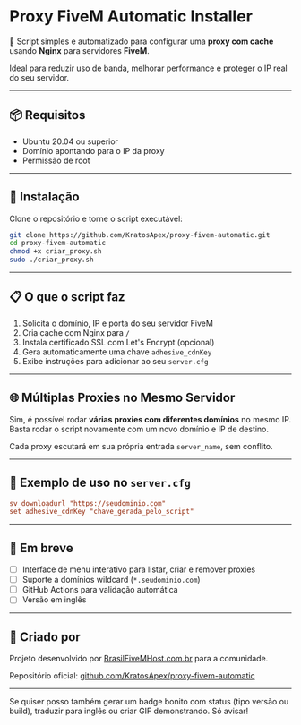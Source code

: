 # Proxy FiveM Automatic Installer

🚀 Script simples e automatizado para configurar uma **proxy com cache** usando **Nginx** para servidores **FiveM**.

Ideal para reduzir uso de banda, melhorar performance e proteger o IP real do seu servidor.

---

## 📦 Requisitos

- Ubuntu 20.04 ou superior
- Domínio apontando para o IP da proxy
- Permissão de root

---

## 🔧 Instalação

Clone o repositório e torne o script executável:

```bash
git clone https://github.com/KratosApex/proxy-fivem-automatic.git
cd proxy-fivem-automatic
chmod +x criar_proxy.sh
sudo ./criar_proxy.sh
```

---

## 📋 O que o script faz

1. Solicita o domínio, IP e porta do seu servidor FiveM
2. Cria cache com Nginx para `/`
3. Instala certificado SSL com Let's Encrypt (opcional)
4. Gera automaticamente uma chave `adhesive_cdnKey`
5. Exibe instruções para adicionar ao seu `server.cfg`

---

## 🌐 Múltiplas Proxies no Mesmo Servidor

Sim, é possível rodar **várias proxies com diferentes domínios** no mesmo IP. Basta rodar o script novamente com um novo domínio e IP de destino.

Cada proxy escutará em sua própria entrada `server_name`, sem conflito.

---

## 📄 Exemplo de uso no `server.cfg`

```cfg
sv_downloadurl "https://seudominio.com"
set adhesive_cdnKey "chave_gerada_pelo_script"
```

---

## 🧪 Em breve

- [ ] Interface de menu interativo para listar, criar e remover proxies
- [ ] Suporte a domínios wildcard (`*.seudominio.com`)
- [ ] GitHub Actions para validação automática
- [ ] Versão em inglês

---

## 🔗 Criado por

Projeto desenvolvido por [BrasilFiveMHost.com.br](https://www.brasilfivemhost.com.br) para a comunidade.

Repositório oficial: [github.com/KratosApex/proxy-fivem-automatic](https://github.com/KratosApex/proxy-fivem-automatic)

---

Se quiser posso também gerar um badge bonito com status (tipo versão ou build), traduzir para inglês ou criar GIF demonstrando. Só avisar!
